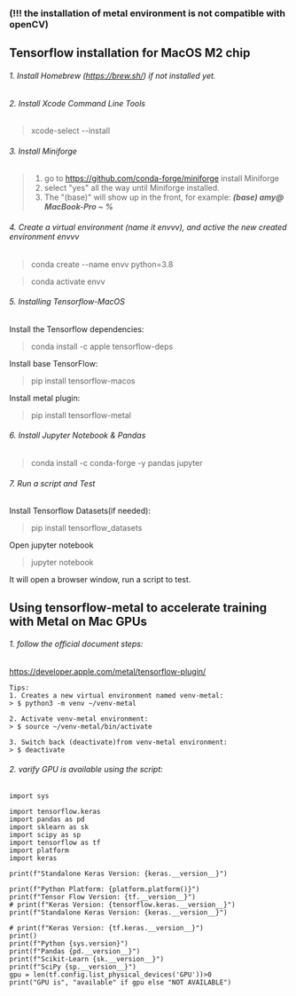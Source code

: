### (!!! the installation of metal environment is not compatible with openCV)

## Tensorflow installation for MacOS M2 chip
###### 1. Install Homebrew (https://brew.sh/) if not installed yet.
###### 2. Install Xcode Command Line Tools
> xcode-select --install

###### 3. Install Miniforge
>1. go to https://github.com/conda-forge/miniforge install Miniforge
>2. select "yes" all the way until Miniforge installed.
>3. The "(base)" will show up in the front, for example: ***(base) amy@ MacBook-Pro ~ %***

###### 4. Create a virtual environment (name it envvv), and active the new created environment envvv
>conda create --name envv python=3.8

>conda activate envv

###### 5. Installing Tensorflow-MacOS
Install the Tensorflow dependencies:
>conda install -c apple tensorflow-deps

Install base TensorFlow:
>pip install tensorflow-macos

Install metal plugin:
>pip install tensorflow-metal

###### 6. Install Jupyter Notebook & Pandas
>conda install -c conda-forge -y pandas jupyter

###### 7. Run a script and Test
Install Tensorflow Datasets(if needed):
> pip install tensorflow_datasets

Open jupyter notebook
>jupyter notebook

It will open a browser window, run a script to test.

## Using tensorflow-metal to accelerate training with Metal on Mac GPUs
###### 1. follow the official document steps:
https://developer.apple.com/metal/tensorflow-plugin/
    
    Tips:
    1. Creates a new virtual environment named venv-metal:
    > $ python3 -m venv ~/venv-metal
    
    2. Activate venv-metal environment: 
    > $ source ~/venv-metal/bin/activate

    3. Switch back (deactivate)from venv-metal environment:
    > $ deactivate

###### 2. varify GPU is available using the script:
    import sys
    
    import tensorflow.keras
    import pandas as pd
    import sklearn as sk
    import scipy as sp
    import tensorflow as tf
    import platform
    import keras
    
    print(f"Standalone Keras Version: {keras.__version__}")
    
    print(f"Python Platform: {platform.platform()}")
    print(f"Tensor Flow Version: {tf.__version__}")
    # print(f"Keras Version: {tensorflow.keras.__version__}")
    print(f"Standalone Keras Version: {keras.__version__}")
    
    # print(f"Keras Version: {tf.keras.__version__}")
    print()
    print(f"Python {sys.version}")
    print(f"Pandas {pd.__version__}")
    print(f"Scikit-Learn {sk.__version__}")
    print(f"SciPy {sp.__version__}")
    gpu = len(tf.config.list_physical_devices('GPU'))>0
    print("GPU is", "available" if gpu else "NOT AVAILABLE")



